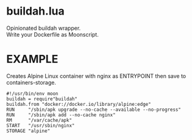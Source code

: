 # buildah.lua
Opinionated buildah wrapper. <br />
Write your Dockerfile as Moonscript.

# EXAMPLE
Creates Alpine Linux container with nginx as ENTRYPOINT then save to containers-storage.

    #!/usr/bin/env moon
    buildah = require"buildah"
    buildah.from "docker://docker.io/library/alpine:edge"
    RUN     "/sbin/apk upgrade --no-cache --available --no-progress"
    RUN     "/sbin/apk add --no-cache nginx"
    RM      "/var/cache/apk"
    START   "/usr/sbin/nginx"
    STORAGE "alpine"
